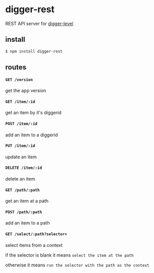 # digger-rest

REST API server for [digger-level](https://github.com/diggerio/digger-level)

## install

```bash
$ npm install digger-rest
```

## routes

#### `GET /version`

get the app version

#### `GET /item/:id`

get an item by it's diggerid

#### `POST /item/:id`

add an item to a diggerid

#### `PUT /item/:id`

update an item

#### `DELETE /item/:id`

delete an item

#### `GET /path/:path`

get an item at a path

#### `POST /path/:path`

add an item to a path

#### `GET /select/:path?selector=`

select items from a context

if the selector is blank it means `select the item at the path`

otherwise it means `run the selector with the path as the context`
